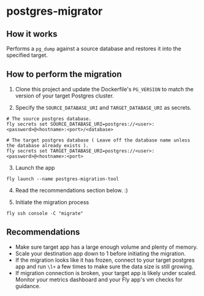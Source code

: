 # postgres-migrator

## How it works

Performs a `pg_dump` against a source database and restores it into the specified target.

## How to perform the migration

1. Clone this project and update the Dockerfile's `PG_VERSION` to match the version of your target Postgres cluster.

2. Specify the `SOURCE_DATABASE_URI` and `TARGET_DATABASE_URI` as secrets.
```shell
# The source postgres database.
fly secrets set SOURCE_DATABASE_URI=postgres://<user>:<password>@<hostname>:<port>/<database>

# The target postgres database ( Leave off the database name unless the database already exists ).
fly secrets set TARGET_DATABASE_URI=postgres://<user>:<password>@<hostname>:<port>
```

3. Launch the app
```
fly launch --name postgres-migration-tool
```

4. Read the recommendations section below. :)

5. Initiate the migration process
```
fly ssh console -C "migrate"
```

## Recommendations

* Make sure target app has a large enough volume and plenty of memory.  
* Scale your destination app down to 1 before initiating the migration.  
* If the migration looks like it has frozen, connect to your target postgres app and run  `\l+` a few times to make sure the data size is still growing.
* If migration connection is broken, your target app is likely under scaled.  Monitor your metrics dashboard and your Fly app's vm checks for guidance.  
